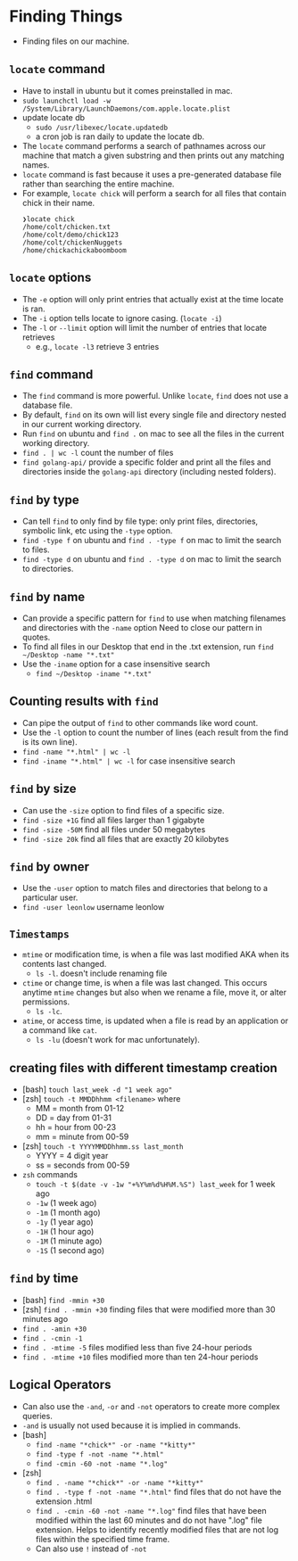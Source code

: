 # Finding Things

- Finding files on our machine.

## `locate` command

- Have to install in ubuntu but it comes preinstalled in mac.
- `sudo launchctl load -w /System/Library/LaunchDaemons/com.apple.locate.plist`
- update locate db
    - `sudo /usr/libexec/locate.updatedb`
    - a cron job is ran daily to update the locate db.
- The `locate` command performs a search of pathnames across our machine that match a given substring and then prints out any matching names.
- `locate` command is fast because it uses a pre-generated database file rather than searching the entire machine.
- For example, `locate chick` will perform a search for all files that contain chick in their name.
    ```
    ❯locate chick
    /home/colt/chicken.txt
    /home/colt/demo/chick123
    /home/colt/chickenNuggets
    /home/chickachickaboomboom
    ```

## `locate` options

- The `-e` option will only print entries that actually exist at the time locate is ran.
- The `-i` option tells locate to ignore casing. (`locate -i`)
- The `-l` or `--limit` option will limit the number of entries that locate retrieves
    - e.g., `locate -l3` retrieve 3 entries

## `find` command

- The `find` command is more powerful. Unlike `locate`, `find` does not use a database file.
- By default, `find` on its own will list every single file and directory nested in our current working directory.
- Run `find` on ubuntu and `find .` on mac to see all the files in the current working directory.
- `find . | wc -l` count the number of files
- `find golang-api/` provide a specific folder and print all the files and directories inside the `golang-api` directory (including nested folders).

## `find` by type

- Can tell `find` to only find by file type: only print files, directories, symbolic link, etc using the `-type` option.
- `find -type f` on ubuntu and `find . -type f` on mac to limit the search to files.
- `find -type d` on ubuntu and `find . -type d` on mac to limit the search to directories.

## `find` by name

- Can provide a specific pattern for `find` to use when matching filenames and directories with the `-name` option Need to close our pattern in quotes.
- To find all files in our Desktop that end in the .txt extension, run `find ~/Desktop -name "*.txt"`
- Use the `-iname` option for a case insensitive search
    - `find ~/Desktop -iname "*.txt"`

## Counting results with `find`

- Can pipe the output of `find` to other commands like word count.
- Use the `-l` option to count the number of lines (each result from the find is its own line).
- `find -name "*.html" | wc -l`
- `find -iname "*.html" | wc -l` for case insensitive search

## `find` by size

- Can use the `-size` option to find files of a specific size.
- `find -size +1G` find all files larger than 1 gigabyte
- `find -size -50M` find all files under 50 megabytes
- `find -size 20k` find all files that are exactly 20 kilobytes

## `find` by owner

- Use the `-user` option to match files and directories that belong to a particular user.
- `find -user leonlow` username leonlow

## `Timestamps`

- `mtime` or modification time, is when a file was last modified AKA when its contents last changed.
    - `ls -l`. doesn't include renaming file
- `ctime` or change time, is when a file was last changed. This occurs anytime `mtime` changes but also when we rename a file, move it, or alter permissions.
    - `ls -lc`.
- `atime`, or access time, is updated when a file is read by an application or a command like `cat`.
    - `ls -lu` (doesn't work for mac unfortunately).

## creating files with different timestamp creation

- [bash] `touch last_week -d "1 week ago"`
- [zsh] `touch -t MMDDhhmm <filename>` where
    - MM = month from 01-12
    - DD = day from 01-31
    - hh = hour from 00-23
    - mm = minute from 00-59
- [zsh] `touch -t YYYYMMDDhhmm.ss last_month`
    - YYYY = 4 digit year
    - ss = seconds from 00-59
- `zsh` commands
    - `touch -t $(date -v -1w "+%Y%m%d%H%M.%S") last_week` for 1 week ago
    - `-1w` (1 week ago)
    - `-1m` (1 month ago)
    - `-1y` (1 year ago)
    - `-1H` (1 hour ago)
    - `-1M` (1 minute ago)
    - `-1S` (1 second ago)

## `find` by time

- [bash] `find -mmin +30`
- [zsh] `find . -mmin +30` finding files that were modified more than 30 minutes ago
- `find . -amin +30`
- `find . -cmin -1`
- `find . -mtime -5` files modified less than five 24-hour periods
- `find . -mtime +10` files modified more than ten 24-hour periods

## Logical Operators

- Can also use the `-and`, `-or` and `-not` operators to create more complex queries.
- `-and` is usually not used because it is implied in commands.
- [bash]
    - `find -name "*chick*" -or -name "*kitty*"`
    - `find -type f -not -name "*.html"`
    - `find -cmin -60 -not -name "*.log"`
- [zsh]
    - `find . -name "*chick*" -or -name "*kitty*"`
    - `find . -type f -not -name "*.html"` find files that do not have the extension .html
    - `find . -cmin -60 -not -name "*.log"` find files that have been modified within the last 60 minutes and do not have ".log" file extension. Helps to identify recently modified files that are not log files within the specified time frame.
    - Can also use `!` instead of `-not`